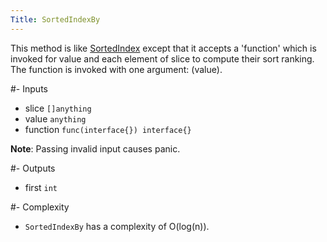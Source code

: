 ```yaml
---
Title: SortedIndexBy
---
```


This method is like [SortedIndex](#content-slices-sortedindex) except that it accepts a 'function' which is invoked for value and each element of slice to compute their sort ranking. The function is invoked with one argument: (value).

#- Inputs
- slice `[]anything`
- value `anything`
- function `func(interface{}) interface{}`


**Note**: Passing invalid input causes panic.

#- Outputs
- first `int`

#- Complexity
- `SortedIndexBy` has a complexity of O(log(n)).
